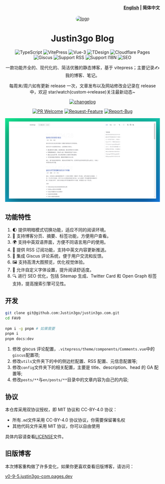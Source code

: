 <h4 align="right"><a href="./README.md">English</a> | <strong>简体中文</strong> </h4>

<div align="center">

<a href="https://justin3go.com" target="blank">
  <img src="https://justin3go.com/bg.jpg" height="100px" alt="logo" style="border-radius: 20px"/>
</a>

# Justin3go Blog

![TypeScript](https://img.shields.io/badge/TypeScript-3178C6?style=for-the-badge&logo=typescript&logoColor=white)
![VitePress](https://img.shields.io/badge/VitePress-646CFF?style=for-the-badge&logo=vite&logoColor=white)
![Vue-3](https://img.shields.io/badge/Vue-3-4FC08D?style=for-the-badge&logo=vue.js&logoColor=white)
![TDesign](https://img.shields.io/badge/TDesign-0052CC?style=for-the-badge&logo=tdesign&logoColor=white)
![Cloudflare Pages](https://img.shields.io/badge/Cloudflare%20Pages-F38020?style=for-the-badge&logo=cloudflare&logoColor=white)
![Giscus](https://img.shields.io/badge/Giscus-181717?style=for-the-badge&logo=github&logoColor=white)
![Support RSS](https://img.shields.io/badge/Support%20RSS-FFA500?style=for-the-badge&logo=rss&logoColor=white)
![Support I18N](https://img.shields.io/badge/Support%20I18N-0078D4?style=for-the-badge&logo=google-translate&logoColor=white)
![SEO](https://img.shields.io/badge/SEO-4285F4?style=for-the-badge&logo=google&logoColor=white)

一款功能齐全的、现代化的、简洁优雅的静态博客，基于 vitepress；主要记录✍️我的博客、笔记。

每周末/周六如有更新 release 一次，文章发布以及网站修改会记录在 release 中，欢迎 star/watch(custom->release)关注最新动态~

[![changelog](https://img.shields.io/badge/changelog-→-0052CC?style=for-the-badge&logo=ReSharper&logoColor=white)](./CHANGELOG.md)


[![PR Welcome](https://img.shields.io/badge/PR-Welcome-EA4AAA?style=for-the-badge&logo=git&logoColor=white)](https://github.com/Justin3go/justin3go.com/pulls)
[![Request-Feature](https://img.shields.io/badge/Request-Feature-007BFF?style=for-the-badge&logo=github&logoColor=white)](https://github.com/Justin3go/justin3go.com/issues/new/choose)
[![Report-Bug](https://img.shields.io/badge/Report-Bug-red?style=for-the-badge&logo=github&logoColor=white)](https://github.com/Justin3go/justin3go.com/issues/new/choose)

![demo](./images/demo.png)

</div>

## 功能特性

1. 🌓 提供明暗模式切换功能，适应不同的阅读环境。
2. 📖 支持博客分页、摘要、标签功能，方便用户查看。
3. 🌍 支持中英双语界面，方便不同语言用户的使用。
4. 📡 提供 RSS 订阅功能，支持中英文内容更新推送。
5. 💬 集成 Giscus 评论系统，便于用户交流和反馈。
6. 🖼️ 支持高清大图预览，优化视觉体验。
7. 📜 允许自定义字体设置，提升阅读舒适度。
8. 🔍 进行 SEO 优化，包括 Sitemap 生成、Twitter Card 和 Open Graph 标签支持，提高搜索引擎可见性。

## 开发

```bash
git clone git@github.com:Justin3go/justin3go.com.git
cd FAV0

npm i -g pnpm # 如果需要
pnpm i
pnpm docs:dev
```
1. 修改 giscus 评论配置，`.vitepress/theme/components/Comments.vue`中的`giscus`配置项;
2. 修改`utils`文件夹下的中的侧边栏配置、RSS 配置、元信息配置等;
3. 修改`config`文件夹下的相关配置，主要是 title、description、head 的 GA 配置等;
4. 修改`posts/**`与`en/posts/**`目录中的文章内容为自己的内容;

## 协议

本仓库采用双协议授权，即 MIT 协议和 CC-BY-4.0 协议：

- 所有`.md`文件采用 CC-BY-4.0 协议协议，你需要保留署名权
- 其他代码文件采用 MIT 协议，你可以自由使用

具体内容请查看[LICENSE](./LICENSE)文件。

## 旧版博客

本次博客重构做了许多变化，如果你更喜欢查看旧版博客，请访问：

[v0-9-5.justin3go-com.pages.dev](https://v0-9-5.justin3go-com.pages.dev/)


